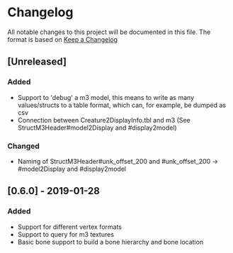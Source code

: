 # Changelog
All notable changes to this project will be documented in this file.
The format is based on [Keep a Changelog](https://keepachangelog.com)

## [Unreleased]
### Added
- Support to 'debug' a m3 model, this means to write as many values/structs to a table format, which can, for example, be dumped as csv
- Connection between Creature2DisplayInfo.tbl and m3 (See StructM3Header#model2Display and #display2model)

### Changed
- Naming of StructM3Header#unk_offset_200 and #unk_offset_200 -> #model2Display and #display2model

## [0.6.0] - 2019-01-28
### Added
- Support for different vertex formats
- Support to query for m3 textures
- Basic bone support to build a bone hierarchy and bone location